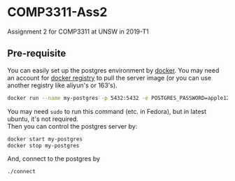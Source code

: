 # COMP3311-Ass2

Assignment 2 for COMP3311 at UNSW in 2019-T1

## Pre-requisite

You can easily set up the postgres environment by [docker](https://docs.docker.com/install/). You may need an account for [docker registry](https://www.docker.com/) to pull the server image (or you can use another registry like aliyun's or 163's).

```bash
docker run --name my-postgres -p 5432:5432 -e POSTGRES_PASSWORD=apple123 -d postgres
```

You may need `sudo` to run this command (etc. in Fedora), but in latest ubuntu, it's not required.  
Then you can control the postgres server by:

```bash
docker start my-postgres
docker stop my-postgres
```

And, connect to the postgres by

```bash
./connect
```
